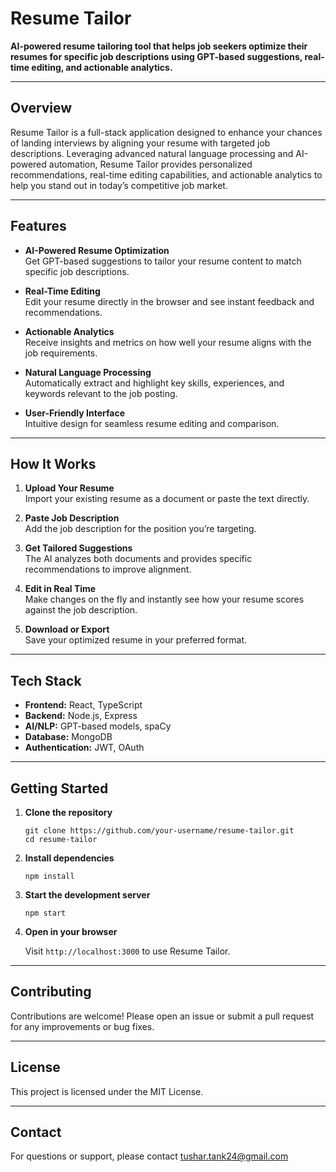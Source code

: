 # Resume Tailor

**AI-powered resume tailoring tool that helps job seekers optimize their resumes for specific job descriptions using GPT-based suggestions, real-time editing, and actionable analytics.**

---

## Overview

Resume Tailor is a full-stack application designed to enhance your chances of landing interviews by aligning your resume with targeted job descriptions. Leveraging advanced natural language processing and AI-powered automation, Resume Tailor provides personalized recommendations, real-time editing capabilities, and actionable analytics to help you stand out in today’s competitive job market.

---

## Features

- **AI-Powered Resume Optimization**  
  Get GPT-based suggestions to tailor your resume content to match specific job descriptions.

- **Real-Time Editing**  
  Edit your resume directly in the browser and see instant feedback and recommendations.

- **Actionable Analytics**  
  Receive insights and metrics on how well your resume aligns with the job requirements.

- **Natural Language Processing**  
  Automatically extract and highlight key skills, experiences, and keywords relevant to the job posting.

- **User-Friendly Interface**  
  Intuitive design for seamless resume editing and comparison.

---

## How It Works

1. **Upload Your Resume**  
   Import your existing resume as a document or paste the text directly.

2. **Paste Job Description**  
   Add the job description for the position you’re targeting.

3. **Get Tailored Suggestions**  
   The AI analyzes both documents and provides specific recommendations to improve alignment.

4. **Edit in Real Time**  
   Make changes on the fly and instantly see how your resume scores against the job description.

5. **Download or Export**  
   Save your optimized resume in your preferred format.

---

## Tech Stack

- **Frontend:** React, TypeScript
- **Backend:** Node.js, Express
- **AI/NLP:** GPT-based models, spaCy
- **Database:** MongoDB
- **Authentication:** JWT, OAuth

---

## Getting Started

1. **Clone the repository**

   ```
   git clone https://github.com/your-username/resume-tailor.git
   cd resume-tailor
   ```

2. **Install dependencies**

   ```
   npm install
   ```

3. **Start the development server**

   ```
   npm start
   ```

4. **Open in your browser**

   Visit `http://localhost:3000` to use Resume Tailor.

---

## Contributing

Contributions are welcome! Please open an issue or submit a pull request for any improvements or bug fixes.

---

## License

This project is licensed under the MIT License.

---

## Contact

For questions or support, please contact tushar.tank24@gmail.com
